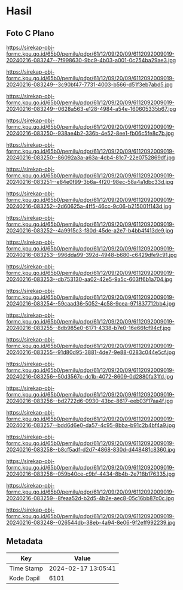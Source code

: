 # Hasil

## Foto C Plano

https://sirekap-obj-formc.kpu.go.id/65b0/pemilu/pdpr/61/12/09/20/09/6112092009019-20240216-083247--7f998630-9bc9-4b03-a001-0c254ba29ae3.jpg

https://sirekap-obj-formc.kpu.go.id/65b0/pemilu/pdpr/61/12/09/20/09/6112092009019-20240216-083249--3c90bf47-7731-4003-b566-d51f3eb7abd5.jpg

https://sirekap-obj-formc.kpu.go.id/65b0/pemilu/pdpr/61/12/09/20/09/6112092009019-20240216-083249--0628a563-e128-4984-a54e-160605335b67.jpg

https://sirekap-obj-formc.kpu.go.id/65b0/pemilu/pdpr/61/12/09/20/09/6112092009019-20240216-083250--938ae4b2-336b-4e52-8ee1-fb06c5fe8c7b.jpg

https://sirekap-obj-formc.kpu.go.id/65b0/pemilu/pdpr/61/12/09/20/09/6112092009019-20240216-083250--86092a3a-a63a-4cb4-81c7-22e0752869df.jpg

https://sirekap-obj-formc.kpu.go.id/65b0/pemilu/pdpr/61/12/09/20/09/6112092009019-20240216-083251--e84e0f99-3b6a-4f20-98ec-58a4a1dbc33d.jpg

https://sirekap-obj-formc.kpu.go.id/65b0/pemilu/pdpr/61/12/09/20/09/6112092009019-20240216-083252--2d60625a-4ff5-46cc-9c06-b215001f143d.jpg

https://sirekap-obj-formc.kpu.go.id/65b0/pemilu/pdpr/61/12/09/20/09/6112092009019-20240216-083252--4a9915c3-f80d-45de-a2e7-b4bb4f413de9.jpg

https://sirekap-obj-formc.kpu.go.id/65b0/pemilu/pdpr/61/12/09/20/09/6112092009019-20240216-083253--996dda99-392d-4948-b680-c6429dfe9c91.jpg

https://sirekap-obj-formc.kpu.go.id/65b0/pemilu/pdpr/61/12/09/20/09/6112092009019-20240216-083253--db753130-aa02-42e5-9a5c-603ff6b1a704.jpg

https://sirekap-obj-formc.kpu.go.id/65b0/pemilu/pdpr/61/12/09/20/09/6112092009019-20240216-083254--59caad36-5052-4c58-9cea-971837712bb4.jpg

https://sirekap-obj-formc.kpu.go.id/65b0/pemilu/pdpr/61/12/09/20/09/6112092009019-20240216-083255--8db985e0-6171-4338-b7e0-16e66fcf94cf.jpg

https://sirekap-obj-formc.kpu.go.id/65b0/pemilu/pdpr/61/12/09/20/09/6112092009019-20240216-083255--91d80d95-3881-4de7-9e88-0283c044e5cf.jpg

https://sirekap-obj-formc.kpu.go.id/65b0/pemilu/pdpr/61/12/09/20/09/6112092009019-20240216-083256--50d3567c-dc1b-4072-8609-0d2880fa31fd.jpg

https://sirekap-obj-formc.kpu.go.id/65b0/pemilu/pdpr/61/12/09/20/09/6112092009019-20240216-083256--bd2722d6-0930-43bc-8617-eeb03f17aa4f.jpg

https://sirekap-obj-formc.kpu.go.id/65b0/pemilu/pdpr/61/12/09/20/09/6112092009019-20240216-083257--bdd6d6e0-da57-4c95-8bba-b91c2b4bf4a9.jpg

https://sirekap-obj-formc.kpu.go.id/65b0/pemilu/pdpr/61/12/09/20/09/6112092009019-20240216-083258--b8cf5adf-d2d7-4868-830d-d448481c8360.jpg

https://sirekap-obj-formc.kpu.go.id/65b0/pemilu/pdpr/61/12/09/20/09/6112092009019-20240216-083258--059b40ce-c9bf-4434-8b4b-2e718b176335.jpg

https://sirekap-obj-formc.kpu.go.id/65b0/pemilu/pdpr/61/12/09/20/09/6112092009019-20240216-083259--8feaa52d-b2d5-4b2e-aec8-05c16bb87c0c.jpg

https://sirekap-obj-formc.kpu.go.id/65b0/pemilu/pdpr/61/12/09/20/09/6112092009019-20240216-083248--026544db-38eb-4a94-8e06-9f2eff992239.jpg


## Metadata

| Key        | Value               |
| ---------- | ------------------- |
| Time Stamp | 2024-02-17 13:05:41 |
| Kode Dapil | 6101                |



